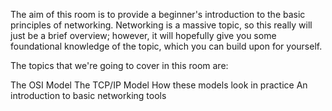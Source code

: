 The aim of this room is to provide a beginner's introduction to the basic principles of networking. Networking is a massive topic, so this really will just be a brief overview; however, it will hopefully give you some foundational knowledge of the topic, which you can build upon for yourself.

The topics that we're going to cover in this room are:

The OSI Model
The TCP/IP Model
How these models look in practice
An introduction to basic networking tools